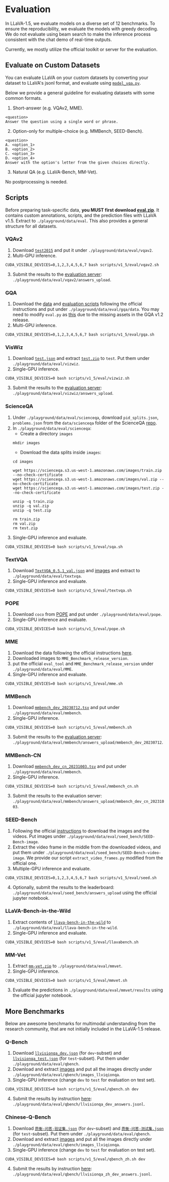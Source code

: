 # Evaluation

In LLaVA-1.5, we evaluate models on a diverse set of 12 benchmarks. To ensure the reproducibility, we evaluate the models with greedy decoding. We do not evaluate using beam search to make the inference process consistent with the chat demo of real-time outputs.

Currently, we mostly utilize the official toolkit or server for the evaluation.

## Evaluate on Custom Datasets

You can evaluate LLaVA on your custom datasets by converting your dataset to LLaVA's jsonl format, and evaluate using [`model_vqa.py`](https://github.com/haotian-liu/LLaVA/blob/main/llava/eval/model_vqa.py).

Below we provide a general guideline for evaluating datasets with some common formats.

1. Short-answer (e.g. VQAv2, MME).

```
<question>
Answer the question using a single word or phrase.
```

2. Option-only for multiple-choice (e.g. MMBench, SEED-Bench).

```
<question>
A. <option_1>
B. <option_2>
C. <option_3>
D. <option_4>
Answer with the option's letter from the given choices directly.
```

3. Natural QA (e.g. LLaVA-Bench, MM-Vet).

No postprocessing is needed.

## Scripts

Before preparing task-specific data, **you MUST first download [eval.zip](https://drive.google.com/file/d/1atZSBBrAX54yYpxtVVW33zFvcnaHeFPy/view?usp=sharing)**. It contains custom annotations, scripts, and the prediction files with LLaVA v1.5. Extract to `./playground/data/eval`. This also provides a general structure for all datasets.

### VQAv2

1. Download [`test2015`](http://images.cocodataset.org/zips/test2015.zip) and put it under `./playground/data/eval/vqav2`.
2. Multi-GPU inference.
```Shell
CUDA_VISIBLE_DEVICES=0,1,2,3,4,5,6,7 bash scripts/v1_5/eval/vqav2.sh
```
3. Submit the results to the [evaluation server](https://eval.ai/web/challenges/challenge-page/830/my-submission): `./playground/data/eval/vqav2/answers_upload`.

### GQA

1. Download the [data](https://cs.stanford.edu/people/dorarad/gqa/download.html) and [evaluation scripts](https://cs.stanford.edu/people/dorarad/gqa/evaluate.html) following the official instructions and put under `./playground/data/eval/gqa/data`. You may need to modify `eval.py` as [this](https://gist.github.com/haotian-liu/db6eddc2a984b4cbcc8a7f26fd523187) due to the missing assets in the GQA v1.2 release.
2. Multi-GPU inference.
```Shell
CUDA_VISIBLE_DEVICES=0,1,2,3,4,5,6,7 bash scripts/v1_5/eval/gqa.sh
```

### VisWiz

1. Download [`test.json`](https://vizwiz.cs.colorado.edu/VizWiz_final/vqa_data/Annotations.zip) and extract [`test.zip`](https://vizwiz.cs.colorado.edu/VizWiz_final/images/test.zip) to `test`. Put them under `./playground/data/eval/vizwiz`.
2. Single-GPU inference.
```Shell
CUDA_VISIBLE_DEVICES=0 bash scripts/v1_5/eval/vizwiz.sh
```
3. Submit the results to the [evaluation server](https://eval.ai/web/challenges/challenge-page/2185/my-submission): `./playground/data/eval/vizwiz/answers_upload`.

### ScienceQA

1. Under `./playground/data/eval/scienceqa`, download `pid_splits.json`, `problems.json` from the `data/scienceqa` folder of the ScienceQA [repo](https://github.com/lupantech/ScienceQA).
2. In `./playground/data/eval/scienceqa`:
    - Create a directory `images`
    ```
    mkdir images
    ```
    - Download the data splits inside `images`:
    ```
    cd images
    
    wget https://scienceqa.s3.us-west-1.amazonaws.com/images/train.zip --no-check-certificate
    wget https://scienceqa.s3.us-west-1.amazonaws.com/images/val.zip --no-check-certificate
    wget https://scienceqa.s3.us-west-1.amazonaws.com/images/test.zip --no-check-certificate

    unzip -q train.zip
    unzip -q val.zip
    unzip -q test.zip

    rm train.zip
    rm val.zip
    rm test.zip
    ```
3. Single-GPU inference and evaluate.
```Shell
CUDA_VISIBLE_DEVICES=0 bash scripts/v1_5/eval/sqa.sh
```

### TextVQA

1. Download [`TextVQA_0.5.1_val.json`](https://dl.fbaipublicfiles.com/textvqa/data/TextVQA_0.5.1_val.json) and [images](https://dl.fbaipublicfiles.com/textvqa/images/train_val_images.zip) and extract to `./playground/data/eval/textvqa`.
2. Single-GPU inference and evaluate.
```Shell
CUDA_VISIBLE_DEVICES=0 bash scripts/v1_5/eval/textvqa.sh
```

### POPE

1. Download `coco` from [POPE](https://github.com/AoiDragon/POPE/tree/e3e39262c85a6a83f26cf5094022a782cb0df58d/output/coco) and put under `./playground/data/eval/pope`.
2. Single-GPU inference and evaluate.
```Shell
CUDA_VISIBLE_DEVICES=0 bash scripts/v1_5/eval/pope.sh
```

### MME

1. Download the data following the official instructions [here](https://github.com/BradyFU/Awesome-Multimodal-Large-Language-Models/tree/Evaluation).
2. Downloaded images to `MME_Benchmark_release_version`.
3. put the official `eval_tool` and `MME_Benchmark_release_version` under `./playground/data/eval/MME`.
4. Single-GPU inference and evaluate.
```Shell
CUDA_VISIBLE_DEVICES=0 bash scripts/v1_5/eval/mme.sh
```

### MMBench

1. Download [`mmbench_dev_20230712.tsv`](https://download.openmmlab.com/mmclassification/datasets/mmbench/mmbench_dev_20230712.tsv) and put under `./playground/data/eval/mmbench`.
2. Single-GPU inference.
```Shell
CUDA_VISIBLE_DEVICES=0 bash scripts/v1_5/eval/mmbench.sh
```
3. Submit the results to the [evaluation server](https://opencompass.org.cn/leaderboard-multimodal): `./playground/data/eval/mmbench/answers_upload/mmbench_dev_20230712`.

### MMBench-CN

1. Download [`mmbench_dev_cn_20231003.tsv`](https://download.openmmlab.com/mmclassification/datasets/mmbench/mmbench_dev_cn_20231003.tsv) and put under `./playground/data/eval/mmbench`.
2. Single-GPU inference.
```Shell
CUDA_VISIBLE_DEVICES=0 bash scripts/v1_5/eval/mmbench_cn.sh
```
3. Submit the results to the evaluation server: `./playground/data/eval/mmbench/answers_upload/mmbench_dev_cn_20231003`.


### SEED-Bench

1. Following the official [instructions](https://github.com/AILab-CVC/SEED-Bench/blob/main/DATASET.md) to download the images and the videos. Put images under `./playground/data/eval/seed_bench/SEED-Bench-image`.
2. Extract the video frame in the middle from the downloaded videos, and put them under `./playground/data/eval/seed_bench/SEED-Bench-video-image`. We provide our script `extract_video_frames.py` modified from the official one.
3. Multiple-GPU inference and evaluate.
```Shell
CUDA_VISIBLE_DEVICES=0,1,2,3,4,5,6,7 bash scripts/v1_5/eval/seed.sh
```
4. Optionally, submit the results to the leaderboard: `./playground/data/eval/seed_bench/answers_upload` using the official jupyter notebook.

### LLaVA-Bench-in-the-Wild

1. Extract contents of [`llava-bench-in-the-wild`](https://huggingface.co/datasets/liuhaotian/llava-bench-in-the-wild) to `./playground/data/eval/llava-bench-in-the-wild`.
2. Single-GPU inference and evaluate.
```Shell
CUDA_VISIBLE_DEVICES=0 bash scripts/v1_5/eval/llavabench.sh
```

### MM-Vet

1. Extract [`mm-vet.zip`](https://github.com/yuweihao/MM-Vet/releases/download/v1/mm-vet.zip) to `./playground/data/eval/mmvet`.
2. Single-GPU inference.
```Shell
CUDA_VISIBLE_DEVICES=0 bash scripts/v1_5/eval/mmvet.sh
```
3. Evaluate the predictions in `./playground/data/eval/mmvet/results` using the official jupyter notebook.

## More Benchmarks

Below are awesome benchmarks for multimodal understanding from the research community, that are not initially included in the LLaVA-1.5 release.

### Q-Bench

1. Download [`llvisionqa_dev.json`](https://huggingface.co/datasets/nanyangtu/LLVisionQA-QBench/resolve/main/llvisionqa_dev.json) (for `dev`-subset) and [`llvisionqa_test.json`](https://huggingface.co/datasets/nanyangtu/LLVisionQA-QBench/resolve/main/llvisionqa_test.json) (for `test`-subset). Put them under `./playground/data/eval/qbench`. 
2. Download and extract [images](https://huggingface.co/datasets/nanyangtu/LLVisionQA-QBench/resolve/main/images_llvisionqa.tar) and put all the images directly under `./playground/data/eval/qbench/images_llviqionqa`.
3. Single-GPU inference (change `dev` to `test` for evaluation on test set).
```Shell
CUDA_VISIBLE_DEVICES=0 bash scripts/v1_5/eval/qbench.sh dev
```
4. Submit the results by instruction [here](https://github.com/VQAssessment/Q-Bench#option-1-submit-results): `./playground/data/eval/qbench/llvisionqa_dev_answers.jsonl`.

### Chinese-Q-Bench

1. Download [`质衡-问答-验证集.json`](https://huggingface.co/datasets/nanyangtu/LLVisionQA-QBench/resolve/main/%E8%B4%A8%E8%A1%A1-%E9%97%AE%E7%AD%94-%E9%AA%8C%E8%AF%81%E9%9B%86.json) (for `dev`-subset) and [`质衡-问答-测试集.json`](https://huggingface.co/datasets/nanyangtu/LLVisionQA-QBench/resolve/main/%E8%B4%A8%E8%A1%A1-%E9%97%AE%E7%AD%94-%E6%B5%8B%E8%AF%95%E9%9B%86.json) (for `test`-subset). Put them under `./playground/data/eval/qbench`. 
2. Download and extract [images](https://huggingface.co/datasets/nanyangtu/LLVisionQA-QBench/resolve/main/images_llvisionqa.tar) and put all the images directly under `./playground/data/eval/qbench/images_llviqionqa`.
3. Single-GPU inference (change `dev` to `test` for evaluation on test set).
```Shell
CUDA_VISIBLE_DEVICES=0 bash scripts/v1_5/eval/qbench_zh.sh dev
```
4. Submit the results by instruction [here](https://github.com/VQAssessment/Q-Bench#option-1-submit-results): `./playground/data/eval/qbench/llvisionqa_zh_dev_answers.jsonl`.
